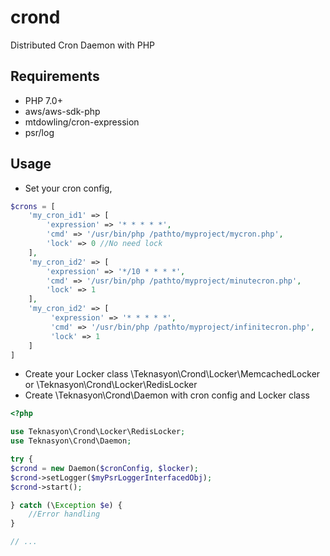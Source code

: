 # crond
Distributed Cron Daemon with PHP

## Requirements
* PHP 7.0+
* aws/aws-sdk-php
* mtdowling/cron-expression
* psr/log

## Usage

- Set your cron config,
``` php
$crons = [
    'my_cron_id1' => [
        'expression' => '* * * * *',
        'cmd' => '/usr/bin/php /pathto/myproject/mycron.php',
        'lock' => 0 //No need lock
    ],
    'my_cron_id2' => [
        'expression' => '*/10 * * * *',
        'cmd' => '/usr/bin/php /pathto/myproject/minutecron.php',
        'lock' => 1
    ],
    'my_cron_id2' => [
         'expression' => '* * * * *',
         'cmd' => '/usr/bin/php /pathto/myproject/infinitecron.php',
         'lock' => 1
    ]
]
```
- Create your Locker class \Teknasyon\Crond\Locker\MemcachedLocker or \Teknasyon\Crond\Locker\RedisLocker
- Create \Teknasyon\Crond\Daemon with cron config and Locker class

``` php
<?php

use Teknasyon\Crond\Locker\RedisLocker;
use Teknasyon\Crond\Daemon;

try {
$crond = new Daemon($cronConfig, $locker);
$crond->setLogger($myPsrLoggerInterfacedObj);
$crond->start();

} catch (\Exception $e) {
    //Error handling
}

// ...
```

